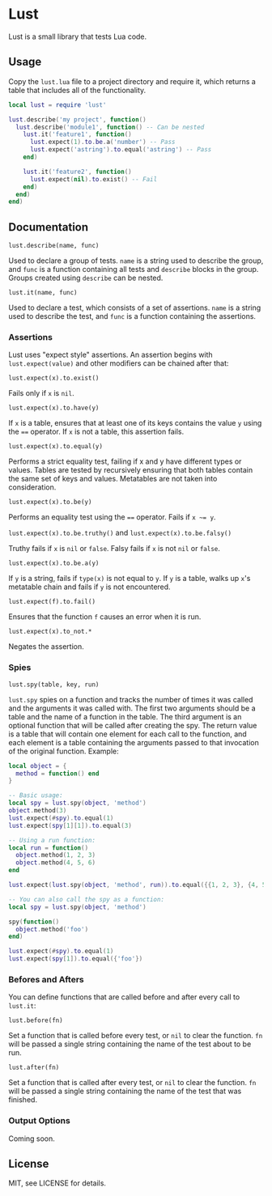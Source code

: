 Lust
===

Lust is a small library that tests Lua code.

Usage
---

Copy the `lust.lua` file to a project directory and require it, which returns a table that includes all of the functionality.

```Lua
local lust = require 'lust'

lust.describe('my project', function()
  lust.describe('module1', function() -- Can be nested
    lust.it('feature1', function()
      lust.expect(1).to.be.a('number') -- Pass
      lust.expect('astring').to.equal('astring') -- Pass
    end)

    lust.it('feature2', function()
      lust.expect(nil).to.exist() -- Fail
    end)
  end)
end)
```

Documentation
---

`lust.describe(name, func)`

Used to declare a group of tests.  `name` is a string used to describe the group, and `func` is a function containing all tests and `describe` blocks in the group.  Groups created using `describe` can be nested.

`lust.it(name, func)`

Used to declare a test, which consists of a set of assertions.  `name` is a string used to describe the test, and `func` is a function containing the assertions.

### Assertions

Lust uses "expect style" assertions.  An assertion begins with `lust.expect(value)` and other modifiers can be chained after that:

`lust.expect(x).to.exist()`

Fails only if `x` is `nil`.

`lust.expect(x).to.have(y)`

If `x` is a table, ensures that at least one of its keys contains the value `y` using the `==` operator.  If `x` is not a table, this assertion fails.

`lust.expect(x).to.equal(y)`

Performs a strict equality test, failing if x and y have different types or values.  Tables are tested by recursively ensuring that both tables contain the same set of keys and values.  Metatables are not taken into consideration.

`lust.expect(x).to.be(y)`

Performs an equality test using the `==` operator.  Fails if `x ~= y`.

`lust.expect(x).to.be.truthy()` and `lust.expect(x).to.be.falsy()`

Truthy fails if `x` is `nil` or `false`.  Falsy fails if `x` is not `nil` or `false`.

`lust.expect(x).to.be.a(y)`

If `y` is a string, fails if `type(x)` is not equal to `y`.  If `y` is a table, walks up `x`'s metatable chain and fails if `y` is not encountered.

`lust.expect(f).to.fail()`

Ensures that the function `f` causes an error when it is run.

`lust.expect(x).to_not.*`

Negates the assertion.

### Spies

`lust.spy(table, key, run)`

`lust.spy` spies on a function and tracks the number of times it was called and the arguments it was called with.  The first two arguments should be a table and the name of a function in the table. The third argument is an optional function that will be called after creating the spy. The return value is a table that will contain one element for each call to the function, and each element is a table containing the arguments passed to that invocation of the original function.  Example:

```lua
local object = {
  method = function() end
}

-- Basic usage:
local spy = lust.spy(object, 'method')
object.method(3)
lust.expect(#spy).to.equal(1)
lust.expect(spy[1][1]).to.equal(3)

-- Using a run function:
local run = function()
  object.method(1, 2, 3)
  object.method(4, 5, 6)
end

lust.expect(lust.spy(object, 'method', run)).to.equal({{1, 2, 3}, {4, 5, 6}})

-- You can also call the spy as a function:
local spy = lust.spy(object, 'method')

spy(function()
  object.method('foo')
end)

lust.expect(#spy).to.equal(1)
lust.expect(spy[1]).to.equal({'foo'})
```

### Befores and Afters

You can define functions that are called before and after every call to `lust.it`:

`lust.before(fn)`

Set a function that is called before every test, or `nil` to clear the function.  `fn` will be passed a single string containing the name of the test about to be run.

`lust.after(fn)`

Set a function that is called after every test, or `nil` to clear the function.  `fn` will be passed a single string containing the name of the test that was finished.

### Output Options

Coming soon.

License
---

MIT, see LICENSE for details.
